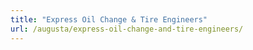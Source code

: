 ```yaml
---
title: "Express Oil Change & Tire Engineers"
url: /augusta/express-oil-change-and-tire-engineers/
---
```

